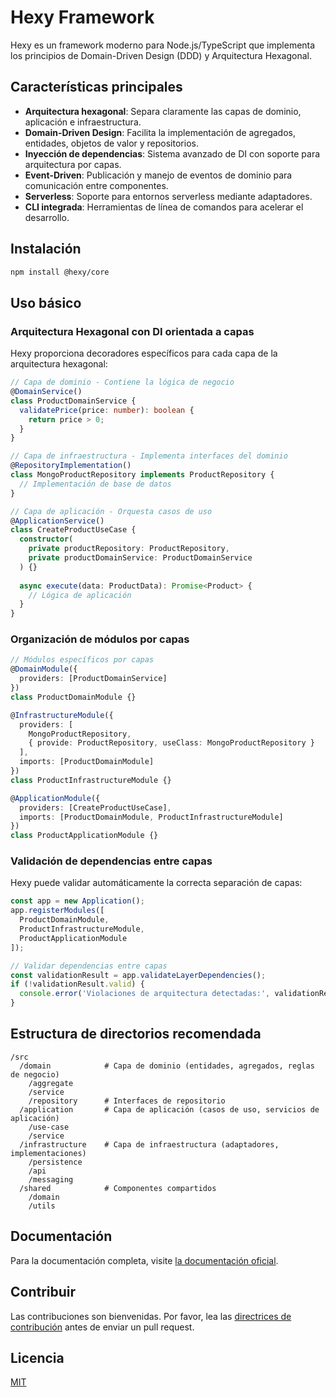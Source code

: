 # Hexy Framework

Hexy es un framework moderno para Node.js/TypeScript que implementa los principios de Domain-Driven Design (DDD) y Arquitectura Hexagonal.

## Características principales

- **Arquitectura hexagonal**: Separa claramente las capas de dominio, aplicación e infraestructura.
- **Domain-Driven Design**: Facilita la implementación de agregados, entidades, objetos de valor y repositorios.
- **Inyección de dependencias**: Sistema avanzado de DI con soporte para arquitectura por capas.
- **Event-Driven**: Publicación y manejo de eventos de dominio para comunicación entre componentes.
- **Serverless**: Soporte para entornos serverless mediante adaptadores.
- **CLI integrada**: Herramientas de línea de comandos para acelerar el desarrollo.

## Instalación

```bash
npm install @hexy/core
```

## Uso básico

### Arquitectura Hexagonal con DI orientada a capas

Hexy proporciona decoradores específicos para cada capa de la arquitectura hexagonal:

```typescript
// Capa de dominio - Contiene la lógica de negocio
@DomainService()
class ProductDomainService {
  validatePrice(price: number): boolean {
    return price > 0;
  }
}

// Capa de infraestructura - Implementa interfaces del dominio
@RepositoryImplementation()
class MongoProductRepository implements ProductRepository {
  // Implementación de base de datos
}

// Capa de aplicación - Orquesta casos de uso
@ApplicationService()
class CreateProductUseCase {
  constructor(
    private productRepository: ProductRepository,
    private productDomainService: ProductDomainService
  ) {}
  
  async execute(data: ProductData): Promise<Product> {
    // Lógica de aplicación
  }
}
```

### Organización de módulos por capas

```typescript
// Módulos específicos por capas
@DomainModule({
  providers: [ProductDomainService]
})
class ProductDomainModule {}

@InfrastructureModule({
  providers: [
    MongoProductRepository,
    { provide: ProductRepository, useClass: MongoProductRepository }
  ],
  imports: [ProductDomainModule]
})
class ProductInfrastructureModule {}

@ApplicationModule({
  providers: [CreateProductUseCase],
  imports: [ProductDomainModule, ProductInfrastructureModule]
})
class ProductApplicationModule {}
```

### Validación de dependencias entre capas

Hexy puede validar automáticamente la correcta separación de capas:

```typescript
const app = new Application();
app.registerModules([
  ProductDomainModule,
  ProductInfrastructureModule,
  ProductApplicationModule
]);

// Validar dependencias entre capas
const validationResult = app.validateLayerDependencies();
if (!validationResult.valid) {
  console.error('Violaciones de arquitectura detectadas:', validationResult.violations);
}
```

## Estructura de directorios recomendada

```
/src
  /domain            # Capa de dominio (entidades, agregados, reglas de negocio)
    /aggregate
    /service
    /repository      # Interfaces de repositorio
  /application       # Capa de aplicación (casos de uso, servicios de aplicación)
    /use-case
    /service
  /infrastructure    # Capa de infraestructura (adaptadores, implementaciones)
    /persistence
    /api
    /messaging
  /shared            # Componentes compartidos
    /domain
    /utils
```

## Documentación

Para la documentación completa, visite [la documentación oficial](https://docs.hexy.io).

## Contribuir

Las contribuciones son bienvenidas. Por favor, lea las [directrices de contribución](CONTRIBUTING.md) antes de enviar un pull request.

## Licencia

[MIT](LICENSE) 